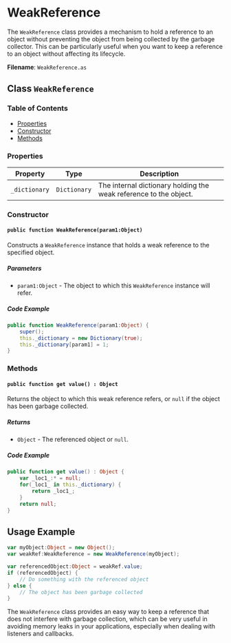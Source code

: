 # WeakReference
The `WeakReference` class provides a mechanism to hold a reference to an object without preventing the object from being collected by the garbage collector.
This can be particularly useful when you want to keep a reference to an object without affecting its lifecycle.

**Filename**: `WeakReference.as`

## Class `WeakReference`

### Table of Contents

- [Properties](#properties)
- [Constructor](#constructor)
- [Methods](#methods)

### Properties

| Property | Type | Description |
|----------|------|-------------|
| `_dictionary` | `Dictionary` | The internal dictionary holding the weak reference to the object. |

### Constructor

#### `public function WeakReference(param1:Object)`

Constructs a `WeakReference` instance that holds a weak reference to the specified object.

##### Parameters

- `param1:Object` - The object to which this `WeakReference` instance will refer.

##### Code Example

```actionscript
public function WeakReference(param1:Object) {
    super();
    this._dictionary = new Dictionary(true);
    this._dictionary[param1] = 1;
}
```

### Methods

#### `public function get value() : Object`

Returns the object to which this weak reference refers, or `null` if the object has been garbage collected.

##### Returns

- `Object` - The referenced object or `null`.

##### Code Example

```actionscript
public function get value() : Object {
    var _loc1_:* = null;
    for(_loc1_ in this._dictionary) {
        return _loc1_;
    }
    return null;
}
```

## Usage Example

```actionscript
var myObject:Object = new Object();
var weakRef:WeakReference = new WeakReference(myObject);

var referencedObject:Object = weakRef.value;
if (referencedObject) {
    // Do something with the referenced object
} else {
    // The object has been garbage collected
}
```

The `WeakReference` class provides an easy way to keep a reference that does not interfere with garbage collection, which can be very useful in avoiding memory leaks in your applications, especially when dealing with listeners and callbacks.
